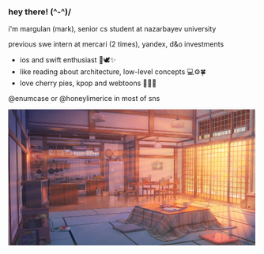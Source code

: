 ### hey there! (^-^)/

i'm margulan (mark), senior cs student at nazarbayev university

previous swe intern at mercari (2 times), yandex, d&o investments

- ios and swift enthusiast 🍎🕊✨
- like reading about architecture, low-level concepts 💻⚙️🍀
- love cherry pies, kpop and webtoons 🥧💜🌱

@enumcase or @honeylimerice in most of sns

<img src="https://github.com/enumcase/enumcase/blob/main/assets/background.jpg" width="500">
